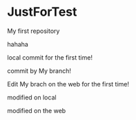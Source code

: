 # JustForTest
My first repository

hahaha

local commit for the first time!

commit by My branch!

Edit My brach on the web for the first time!

modified on local

modified on the web
